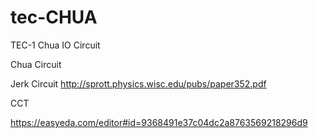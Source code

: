 # tec-CHUA
TEC-1 Chua IO Circuit 

Chua Circuit


Jerk Circuit
http://sprott.physics.wisc.edu/pubs/paper352.pdf

CCT

https://easyeda.com/editor#id=9368491e37c04dc2a8763569218296d9

